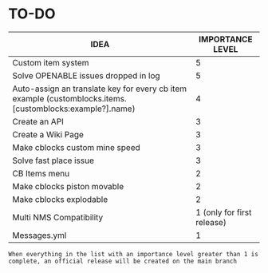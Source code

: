 # TO-DO

| IDEA | IMPORTANCE LEVEL |
|------|-----|
| Custom item system | 5 |
| Solve OPENABLE issues dropped in log | 5 |
| Auto-assign an translate key for every cb item example (customblocks.items.[customblocks:example?].name) | 4 |
| Create an API | 3 |
| Create a Wiki Page | 3 |
| Make cblocks custom mine speed | 3 |
| Solve fast place issue | 3 |
| CB Items menu | 2 |
| Make cblocks piston movable | 2 |
| Make cblocks explodable | 2 |
| Multi NMS Compatibility | 1 (only for first release) |
| Messages.yml | 1 |

`When everything in the list with an importance level greater than 1 is complete, an official release will be created on the main branch`
